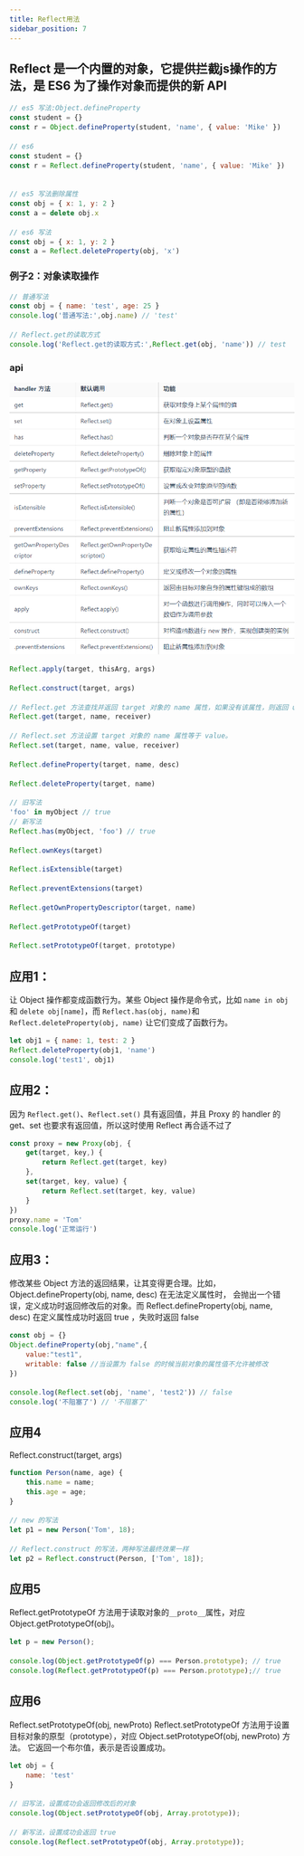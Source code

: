 ```yaml
---
title: Reflect用法
sidebar_position: 7
---
```


## Reflect 是一个内置的对象，它提供拦截js操作的方法，是 ES6 为了操作对象而提供的新 API
```js
// es5 写法:Object.defineProperty
const student = {}
const r = Object.defineProperty(student, 'name', { value: 'Mike' })

// es6
const student = {}
const r = Reflect.defineProperty(student, 'name', { value: 'Mike' })


// es5 写法删除属性
const obj = { x: 1, y: 2 }
const a = delete obj.x

// es6 写法
const obj = { x: 1, y: 2 }
const a = Reflect.deleteProperty(obj, 'x')
```

### 例子2：对象读取操作
```js
// 普通写法
const obj = { name: 'test', age: 25 }
console.log('普通写法:',obj.name) // 'test'

// Reflect.get的读取方式
console.log('Reflect.get的读取方式:',Reflect.get(obj, 'name')) // test
```


### api
![](../assets/img-vue/Reflect-api.png)
```js
Reflect.apply(target, thisArg, args)

Reflect.construct(target, args)

// Reflect.get 方法查找并返回 target 对象的 name 属性，如果没有该属性，则返回 undefined。
Reflect.get(target, name, receiver)

// Reflect.set 方法设置 target 对象的 name 属性等于 value。
Reflect.set(target, name, value, receiver)

Reflect.defineProperty(target, name, desc)

Reflect.deleteProperty(target, name)

// 旧写法
'foo' in myObject // true
// 新写法
Reflect.has(myObject, 'foo') // true

Reflect.ownKeys(target)

Reflect.isExtensible(target)

Reflect.preventExtensions(target)

Reflect.getOwnPropertyDescriptor(target, name)

Reflect.getPrototypeOf(target)

Reflect.setPrototypeOf(target, prototype)
```

## 应用1：
让 Object 操作都变成函数行为。某些 Object 操作是命令式，比如 `name in obj` 和 `delete obj[name]`，而 `Reflect.has(obj, name)`和 `Reflect.deleteProperty(obj, name)` 让它们变成了函数行为。
```js
let obj1 = { name: 1, test: 2 }
Reflect.deleteProperty(obj1, 'name')
console.log('test1', obj1)
```

## 应用2：
因为 `Reflect.get()`、`Reflect.set()` 具有返回值，并且 Proxy 的 handler 的 get、set 也要求有返回值，所以这时使用 Reflect 再合适不过了

```js
const proxy = new Proxy(obj, {
    get(target, key,) {
        return Reflect.get(target, key)
    },
    set(target, key, value) {
        return Reflect.set(target, key, value)
    }
})
proxy.name = 'Tom'
console.log('正常运行')
```

## 应用3：
修改某些 Object 方法的返回结果，让其变得更合理。比如，Object.defineProperty(obj, name, desc) 在无法定义属性时，
会抛出一个错误，定义成功时返回修改后的对象。而 Reflect.defineProperty(obj, name, desc) 在定义属性成功时返回 true ，失败时返回 false
```js
const obj = {}
Object.defineProperty(obj,"name",{
    value:"test1",
    writable: false //当设置为 false 的时候当前对象的属性值不允许被修改
})

console.log(Reflect.set(obj, 'name', 'test2')) // false
console.log('不阻塞了') // '不阻塞了'
```


## 应用4
Reflect.construct(target, args)
```js
function Person(name, age) {
    this.name = name;
    this.age = age;
}

// new 的写法
let p1 = new Person('Tom', 18);

// Reflect.construct 的写法，两种写法最终效果一样
let p2 = Reflect.construct(Person, ['Tom', 18]);
```

## 应用5
Reflect.getPrototypeOf 方法用于读取对象的`__proto__`属性，对应 Object.getPrototypeOf(obj)。
```js
let p = new Person();

console.log(Object.getPrototypeOf(p) === Person.prototype); // true
console.log(Reflect.getPrototypeOf(p) === Person.prototype);// true
```


## 应用6
Reflect.setPrototypeOf(obj, newProto)
Reflect.setPrototypeOf 方法用于设置目标对象的原型（prototype），对应 Object.setPrototypeOf(obj, newProto) 方法。
它返回一个布尔值，表示是否设置成功。
```js
let obj = {
    name: 'test'
}

// 旧写法，设置成功会返回修改后的对象
console.log(Object.setPrototypeOf(obj, Array.prototype));

// 新写法，设置成功会返回 true
console.log(Reflect.setPrototypeOf(obj, Array.prototype));
```
